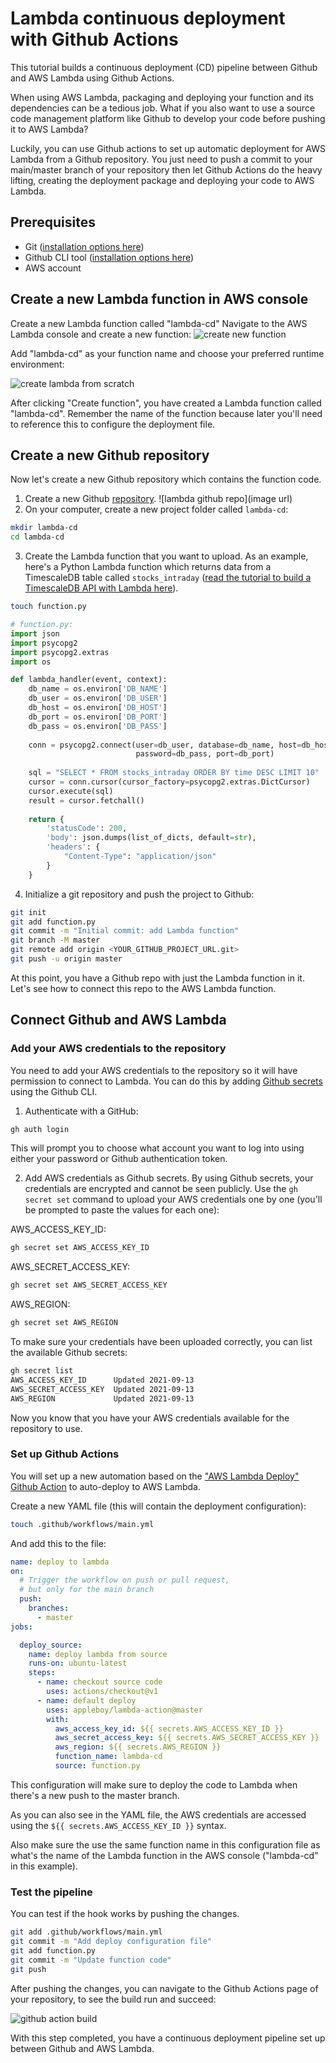 # Lambda continuous deployment with Github Actions

This tutorial builds a continuous deployment (CD) pipeline between Github and AWS Lambda using Github Actions.

When using AWS Lambda, packaging and deploying your function and its dependencies can be a tedious job. What if you
also want to use a source code management platform like Github to develop your code before pushing it to AWS Lambda?

Luckily, you can use Github actions to set up automatic deployment for AWS Lambda from a Github repository.
You just need to push a commit to your main/master branch of your repository then let Github Actions do the heavy
lifting, creating the deployment package and deploying your code to AWS Lambda.

## Prerequisites
* Git ([installation options here](https://git-scm.com/book/en/v2/Getting-Started-Installing-Git))
* Github CLI tool ([installation options here](https://github.com/cli/cli#installation))
* AWS account

## Create a new Lambda function in AWS console

Create a new Lambda function called "lambda-cd"
Navigate to the AWS Lambda console and create a new function:
![create new function](https://docs.timescale.com/timescaledb/latest/tutorials/aws-lambda/create_new_function.png)


Add "lambda-cd" as your function name and choose your preferred runtime environment:

![create lambda from scratch](https://docs.timescale.com/timescaledb/latest/tutorials/aws-lambda/from_scratch.png)


After clicking "Create function", you have created a Lambda function called "lambda-cd". Remember the name of the function because later you'll need to reference this
to configure the deployment file.

## Create a new Github repository

Now let's create a new Github repository which contains the function code.

1. Create a new Github [repository](https://github.com/new).
![lambda github repo](image url)
2. On your computer, create a new project folder called `lambda-cd`:
```bash
mkdir lambda-cd
cd lambda-cd
```
3. Create the Lambda function that you want to upload.
As an example, here's a Python Lambda function which returns data from a TimescaleDB table called `stocks_intraday`
([read the tutorial to build a TimescaleDB API with Lambda here](/tutorials/aws-lambda/create-data-api/)).
```bash
touch function.py
```

```python
# function.py:
import json
import psycopg2
import psycopg2.extras
import os

def lambda_handler(event, context):
    db_name = os.environ['DB_NAME']
    db_user = os.environ['DB_USER']
    db_host = os.environ['DB_HOST']
    db_port = os.environ['DB_PORT']
    db_pass = os.environ['DB_PASS']
    
    conn = psycopg2.connect(user=db_user, database=db_name, host=db_host,
                            password=db_pass, port=db_port)
    
    sql = "SELECT * FROM stocks_intraday ORDER BY time DESC LIMIT 10"
    cursor = conn.cursor(cursor_factory=psycopg2.extras.DictCursor)
    cursor.execute(sql)
    result = cursor.fetchall()
    
    return {
        'statusCode': 200,
        'body': json.dumps(list_of_dicts, default=str),
        'headers': {
            "Content-Type": "application/json"
        }
    }
```
4. Initialize a git repository and push the project to Github:
```bash
git init
git add function.py
git commit -m "Initial commit: add Lambda function"
git branch -M master
git remote add origin <YOUR_GITHUB_PROJECT_URL.git>
git push -u origin master
```

At this point, you have a Github repo with just the Lambda function in it. Let's see how to connect this repo to the AWS Lambda function.

## Connect Github and AWS Lambda
### Add your AWS credentials to the repository
You need to add your AWS credentials to the repository so it will have permission to connect to Lambda. You can do this
by adding [Github secrets](https://docs.github.com/en/actions/reference/encrypted-secrets) using the Github CLI.

1. Authenticate with a GitHub:
```bash
gh auth login
```
This will prompt you to choose what account you want to log into using either your password or Github
authentication token.

2. Add AWS credentials as Github secrets. By using Github secrets, your credentials are encrypted and cannot be seen 
publicly. Use the `gh secret set` command to upload your AWS credentials one by one 
(you'll be prompted to paste the values for each one):

AWS_ACCESS_KEY_ID:
```bash
gh secret set AWS_ACCESS_KEY_ID
```

AWS_SECRET_ACCESS_KEY:
```bash
gh secret set AWS_SECRET_ACCESS_KEY
```

AWS_REGION:
```bash
gh secret set AWS_REGION
```

To make sure your credentials have been uploaded correctly, you can list the available Github secrets:
```bash
gh secret list
AWS_ACCESS_KEY_ID      Updated 2021-09-13
AWS_SECRET_ACCESS_KEY  Updated 2021-09-13
AWS_REGION             Updated 2021-09-13
```

Now you know that you have your AWS credentials available for the repository to use.

### Set up Github Actions
You will set up a new automation based on the ["AWS Lambda Deploy" Github Action](https://github.com/marketplace/actions/aws-lambda-deploy)
to auto-deploy to AWS Lambda.

Create a new YAML file (this will contain the deployment configuration):

```bash
touch .github/workflows/main.yml
```

And add this to the file:
```yml
name: deploy to lambda
on:
  # Trigger the workflow on push or pull request,
  # but only for the main branch
  push:
    branches:
      - master
jobs:

  deploy_source:
    name: deploy lambda from source
    runs-on: ubuntu-latest
    steps:
      - name: checkout source code
        uses: actions/checkout@v1
      - name: default deploy
        uses: appleboy/lambda-action@master
        with:
          aws_access_key_id: ${{ secrets.AWS_ACCESS_KEY_ID }}
          aws_secret_access_key: ${{ secrets.AWS_SECRET_ACCESS_KEY }}
          aws_region: ${{ secrets.AWS_REGION }}
          function_name: lambda-cd
          source: function.py
```

This configuration will make sure to deploy the code to Lambda when there's a new push to the master branch.

As you can also see in the YAML file, the AWS credentials are accessed using the `${{ secrets.AWS_ACCESS_KEY_ID }}` syntax.

Also make sure the use the same function name in this configuration file as what's the name of the Lambda function in
the AWS console ("lambda-cd" in this example).

### Test the pipeline

You can test if the hook works by pushing the changes.

```bash
git add .github/workflows/main.yml
git commit -m "Add deploy configuration file"
git add function.py
git commit -m "Update function code"
git push
```

After pushing the changes, you can navigate to the Github Actions page of your repository, to see the build run and succeed:

![github action build](https://docs.timescale.com/timescaledb/latest/tutorials/aws-lambda/github_action_lambda.png)

With this step completed, you have a continuous deployment pipeline set up between Github and AWS Lambda.
